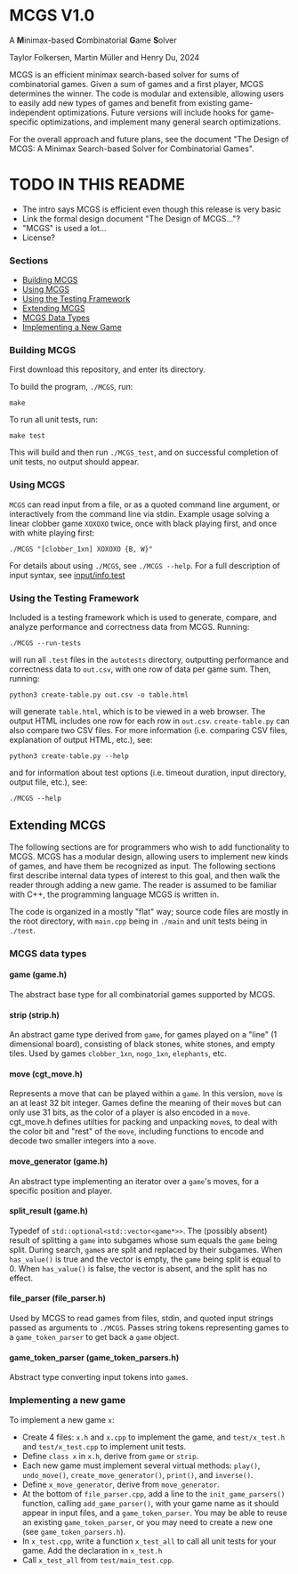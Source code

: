 # MCGS V1.0

A **M**inimax-based **C**ombinatorial **G**ame **S**olver

Taylor Folkersen, Martin Müller and Henry Du, 2024

MCGS is an efficient minimax search-based solver for sums of combinatorial games. Given a sum of games and a first player, MCGS determines the winner. The code is modular and extensible, allowing users to easily add new types of games and benefit from existing game-independent optimizations. Future versions will include hooks for game-specific optimizations, and implement many general search optimizations.

For the overall approach and future plans, see the document "The Design of MCGS: A Minimax Search-based Solver for Combinatorial Games".

# TODO IN THIS README
- The intro says MCGS is efficient even though this release is very basic
- Link the formal design document "The Design of MCGS..."?
- "MCGS" is used a lot...
- License?

### Sections
- [Building MCGS](#building-mcgs)
- [Using MCGS](#using-mcgs)
- [Using the Testing Framework](#using-the-testing-framework)
- [Extending MCGS](#extending-mcgs)
- [MCGS Data Types](#mcgs-data-types)
- [Implementing a New Game](#implementing-a-new-game)

### Building MCGS
First download this repository, and enter its directory.

To build the program, `./MCGS`, run:
```
make
```

To run all unit tests, run:
```
make test
```
This will build and then run `./MCGS_test`, and on successful completion of unit tests, no output should appear.

### Using MCGS
`MCGS` can read input from a file, or as a quoted command line argument, or interactively from the command line via stdin. Example usage solving a linear clobber game `XOXOXO` twice, once with black playing first, and once with white playing first: 
```
./MCGS "[clobber_1xn] XOXOXO {B, W}"
```

For details about using `./MCGS`, see `./MCGS --help`. For a full description of input syntax, see [input/info.test](input/info.test)

### Using the Testing Framework
Included is a testing framework which is used to generate, compare, and analyze performance and correctness data from MCGS. Running:
```
./MCGS --run-tests
```
will run all `.test` files in the `autotests` directory, outputting performance and correctness data to `out.csv`, with one row of data per game sum. Then, running:
```
python3 create-table.py out.csv -o table.html
```
will generate `table.html`, which is to be viewed in a web browser. The output HTML includes one row for each row in `out.csv`. `create-table.py` can also compare two CSV files. For more information (i.e. comparing CSV files, explanation of output HTML, etc.), see:
```
python3 create-table.py --help
```
and for information about test options (i.e. timeout duration, input directory, output file, etc.), see:
```
./MCGS --help
```

## Extending MCGS
The following sections are for programmers who wish to add functionality to MCGS. MCGS has a modular design, allowing users to implement new kinds of games, and have them be recognized as input. The following sections first describe internal data types of interest to this goal, and then walk the reader through adding a new game. The reader is assumed to be familiar with C++, the programming language MCGS is written in.

The code is organized in a mostly "flat" way; source code files are mostly in the root directory, with `main.cpp` being in `./main` and unit tests being in `./test`.

### MCGS data types
#### game (game.h)
The abstract base type for all combinatorial games supported by MCGS.

#### strip (strip.h)
An abstract game type derived from `game`, for games played on a "line" (1 dimensional board), consisting of black stones, white stones, and empty tiles. Used by games `clobber_1xn`, `nogo_1xn`, `elephants`, etc. 

#### move (cgt_move.h)
Represents a move that can be played within a `game`. In this version, `move` is an at least 32 bit integer. Games define the meaning of their `move`s but can only use 31 bits, as the color of a player is also encoded in a `move`. cgt_move.h defines utilties for packing and unpacking `move`s, to deal with the color bit and "rest" of the `move`, including functions to encode and decode two smaller integers into a `move`.

#### move_generator (game.h)
An abstract type implementing an iterator over a `game`'s moves, for a specific position and player.

#### split_result (game.h)
Typedef of `std::optional<std::vector<game*>>`. The (possibly absent) result of splitting a `game` into subgames whose sum equals the `game` being split. During search, `game`s are split and replaced by their subgames. When `has_value()` is true and the vector is empty, the `game` being split is equal to 0. When `has_value()` is false, the vector is absent, and the split has no effect.

#### file_parser (file_parser.h)
Used by MCGS to read games from files, stdin, and quoted input strings passed as arguments to `./MCGS`. Passes string tokens representing games to a ```game_token_parser``` to get back a ```game``` object.

#### game_token_parser (game_token_parsers.h)
Abstract type converting input tokens into `game`s.

### Implementing a new game
To implement a new game `x`:
- Create 4 files: `x.h` and `x.cpp` to implement the game, and `test/x_test.h` and `test/x_test.cpp` to implement unit tests.
- Define `class x` in `x.h`, derive from `game` or `strip`.
- Each new game must implement several virtual methods: `play()`, `undo_move()`, `create_move_generator()`, `print()`, and `inverse()`.
- Define `x_move_generator`, derive from `move_generator`.
- At the bottom of `file_parser.cpp`, add a line to the `init_game_parsers()` function, calling `add_game_parser()`, with your game name as it should appear in input files, and a `game_token_parser`. You may be able to reuse an existing `game_token_parser`, or you may need to create a new one (see `game_token_parsers.h`).
- In `x_test.cpp`, write a function `x_test_all` to call all unit tests for your game. Add the declaration in `x_test.h` 
- Call `x_test_all` from `test/main_test.cpp`.


